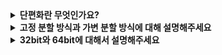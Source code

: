 <details>
    <summary><b>단편화란 무엇인가요?
    </b></summary>
    <br>
    단편화는 프로세스가 메모리에 올라오고 내려가면서 발생하는 메모리 낭비 현상이며, 내부 단편화와 외부 단편화가 있습니다.내부 단편화는 분할된 메모리의 크기보다 프로세스의 크기가 작아서 발생하는 메모리 낭비 현상으로 고정 분할 방식에서 나타납니다. 뚜렷한 해결책은 없고 메모리를 적절한 크기로 나누어야 합니다. 외부 단편화는 작은 메모리 조각들이 비연속적으로 흩어져있어 발생하는 메모리 낭비 현상입니다. 가변 분할 방식에서 나타나는 현상이며 조각 모음이나 프로세스를 적절히 배치하여 해결합니다.<br>
</details>

<details>
    <summary><b>고정 분할 방식과 가변 분할 방식에 대해 설명해주세요
    </b></summary>
    <br>
    고정 분할 방식은 메모리를 고정된 크기로 분할하는 방법이고, 가변 분할 방식은 메모리를 프로세스의 크기에 따라 분할하는 방식입니다. 고정 분할 방식에서는 프로세스가 비연속적인 공간에 배치된다는 단점이 있지만 일정한 크기로 메모리 공간이 분할되어있어 메모리 관리가 수월하다는 장점이있습니다. 그리고 내부 단편화라는 메모리 낭비 현상이 발생합니다. 외부 단편화는 프로세스가 연속된 공간에 배치된다는 장점이 있지만 프로세스의 크기에 따라 가변적으로 메모리가 분할되어 추가적인 작업이 필요하다는 단점이있습니다. 외부 단편화라는 메모리 낭비현상이 발생하여 조각 모음과 같은 추가 작업이 필요합니다.<br>
</details>

<details>
    <summary><b>32bit와 64bit에 대해서 설명해주세요
    </b></summary>
    <br>
    32bit와 64bit는 CPU가 한 번에 다룰 수 있는 데이터의 크기를 말합니다. CPU의 비트에 따라서 메모리 버스나 레지스터 크기 같은 컴퓨터 내부의 부품의 사양도 달라집니다. CPU는 메모리 주소 레지스터를 통해 데이터를 가져오고 저장합니다. 32bit CPU에서는 메모리 주소 레지스터의 크기가 32bit이므로 물리 메모리의 크기가 최대 4GB로 제한됩니다. 반면 64bit CPU는 메모리 주소 레지스터의 크기가 64bit이므로 매우 큰 메모리 를 가질 수 있습니다.<br>
</details>

